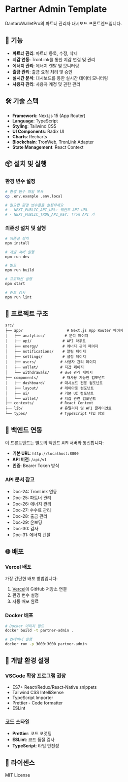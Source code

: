# Partner Admin Template

DantaroWalletPro의 파트너 관리자 대시보드 프론트엔드입니다.

## 🚀 기능

- **파트너 관리**: 파트너 등록, 수정, 삭제
- **지갑 연동**: TronLink를 통한 지갑 연결 및 관리
- **에너지 관리**: 에너지 렌탈 및 모니터링
- **출금 관리**: 출금 요청 처리 및 승인
- **실시간 분석**: 대시보드를 통한 실시간 데이터 모니터링
- **사용자 관리**: 사용자 계정 및 권한 관리

## 🛠 기술 스택

- **Framework**: Next.js 15 (App Router)
- **Language**: TypeScript
- **Styling**: Tailwind CSS
- **UI Components**: Radix UI
- **Charts**: Recharts
- **Blockchain**: TronWeb, TronLink Adapter
- **State Management**: React Context

## 📦 설치 및 실행

### 환경 변수 설정

```bash
# 환경 변수 파일 복사
cp .env.example .env.local

# 필요한 환경 변수들을 설정하세요
# - NEXT_PUBLIC_API_URL: 백엔드 API URL
# - NEXT_PUBLIC_TRON_API_KEY: Tron API 키
```

### 의존성 설치 및 실행

```bash
# 의존성 설치
npm install

# 개발 서버 실행
npm run dev

# 빌드
npm run build

# 프로덕션 실행
npm start

# 린트 검사
npm run lint
```

## 📁 프로젝트 구조

```
src/
├── app/                    # Next.js App Router 페이지
│   ├── analytics/         # 분석 페이지
│   ├── api/              # API 라우트
│   ├── energy/           # 에너지 관리 페이지
│   ├── notifications/    # 알림 페이지
│   ├── settings/         # 설정 페이지
│   ├── users/           # 사용자 관리 페이지
│   ├── wallet/          # 지갑 페이지
│   └── withdrawals/     # 출금 관리 페이지
├── components/           # 재사용 가능한 컴포넌트
│   ├── dashboard/       # 대시보드 전용 컴포넌트
│   ├── layout/          # 레이아웃 컴포넌트
│   ├── ui/              # 기본 UI 컴포넌트
│   └── wallet/          # 지갑 관련 컴포넌트
├── contexts/            # React Context
├── lib/                 # 유틸리티 및 API 클라이언트
└── types/               # TypeScript 타입 정의
```

## 🔗 백엔드 연동

이 프론트엔드는 별도의 백엔드 API 서버와 통신합니다:

- **기본 URL**: `http://localhost:8000`
- **API 버전**: `/api/v1`
- **인증**: Bearer Token 방식

### API 문서 참고

- Doc-24: TronLink 연동
- Doc-25: 파트너 관리
- Doc-26: 에너지 관리
- Doc-27: 수수료 관리
- Doc-28: 출금 관리
- Doc-29: 온보딩
- Doc-30: 감사
- Doc-31: 에너지 렌탈

## 🌐 배포

### Vercel 배포

가장 간단한 배포 방법입니다:

1. [Vercel](https://vercel.com)에 GitHub 저장소 연결
2. 환경 변수 설정
3. 자동 배포 완료

### Docker 배포

```bash
# Docker 이미지 빌드
docker build -t partner-admin .

# 컨테이너 실행
docker run -p 3000:3000 partner-admin
```

## 🔧 개발 환경 설정

### VSCode 확장 프로그램 권장

- ES7+ React/Redux/React-Native snippets
- Tailwind CSS IntelliSense
- TypeScript Importer
- Prettier - Code formatter
- ESLint

### 코드 스타일

- **Prettier**: 코드 포맷팅
- **ESLint**: 코드 품질 검사
- **TypeScript**: 타입 안전성

## 📝 라이센스

MIT License

